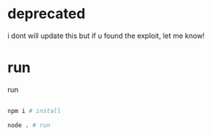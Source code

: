 # deprecated

i dont will update this but if u found the exploit, let me know!

# run

run 
```bash

npm i # install

node . # run

```